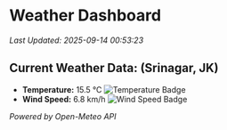 
# Weather Dashboard

_Last Updated: 2025-09-14 00:53:23_

## Current Weather Data: (Srinagar, JK)
- **Temperature:** 15.5 °C ![Temperature Badge](https://img.shields.io/badge/Temperature-Low%20Temp-blue)
- **Wind Speed:** 6.8 km/h ![Wind Speed Badge](https://img.shields.io/badge/Wind%20Speed-Light%20Wind-blue)

*Powered by Open-Meteo API*
